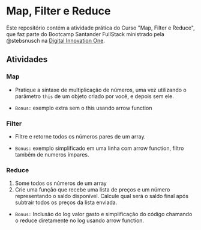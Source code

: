 # Map, Filter e Reduce

Este repositório contém a atividade prática do Curso "Map, Filter e Reduce", que faz parte do Bootcamp Santander FullStack ministrado pela @stebsnusch na [Digital Innovation One](https://digitalinnovation.one/).

## Atividades

### Map
- Pratique a sintaxe de multiplicação de números, uma vez utilizando o parâmetro `this` de um objeto criado por você, e depois sem ele.
  
* `Bonus:` exemplo extra sem o this usando arrow function

### Filter
- Filtre e retorne todos os números pares de um array.
  
* `Bonus:` exemplo simplificado em uma linha com arrow function, filtro também de numeros ímpares.

### Reduce
1. Some todos os números de um array
2. Crie uma função que recebe uma lista de preços e um número representando o saldo disponível. Calcule qual será o saldo final após subtrair todos os preços da lista enviada.
   
* `Bonus:` Inclusão do log valor gasto e simplificação do código chamando o reduce diretamente no log usando arrow function.
